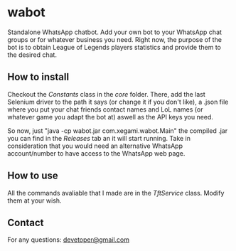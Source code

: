 # wabot
Standalone WhatsApp chatbot. Add your own bot to your WhatsApp chat groups or for whatever business you need. Right now, the purpose of the bot is to obtain League of Legends players statistics and provide them to the desired chat.

## How to install
Checkout the *Constants* class in the *core* folder. There, add the last Selenium driver to the path it says (or change it if you don't like),
a .json file where you put your chat friends contact names and LoL names (or whatever game you adapt the bot at) aswell as the API keys you need.

So now, just "java -cp wabot.jar com.xegami.wabot.Main" the compiled .jar you can find in the *Releases* tab an it will start running. 
Take in consideration that you would need an alternative WhatsApp account/number to have access to the WhatsApp web page.

## How to use
All the commands avaliable that I made are in the *TftService* class. Modify them at your wish.

## Contact
For any questions: devetoper@gmail.com
